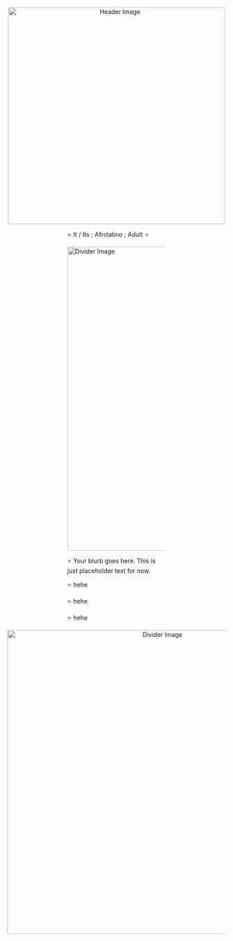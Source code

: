 <div align="center">
  <img src="https://github.com/Iabyrinth/Iabyrinth/assets/162846296/2c0ffdec-f1aa-43b9-981a-9c29efcb7a15" alt="Header Image" width="500" height="500" />
</div>

<div align="center">
  <div style="display: inline-block; width: 45%; text-align: left;">
    <p>⭐ It / Its ; Afrolatino ; Adult ⭐</p>
    <img src="https://64.media.tumblr.com/fd0289ca7156b7d8f39c10df943f4f99/f726d737f3264f84-95/s1280x1920/bad8a0431abbedd47abe89654fe804fa542d7ad3.gifv" alt="Divider Image" width="700" />
    <p>⭐ Your blurb goes here. This is just placeholder text for now.</p>
    <p>⭐ hehe</p>
    <p>⭐ hehe</p>
    <p>⭐ hehe</p>
  </div>
</div>

<div align="center">
  <img src="https://github.com/Iabyrinth/Iabyrinth/assets/162846296/259f526d-79de-43f8-a1d6-86d709457c0c" alt="Divider Image" width="700" />
</div>

